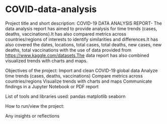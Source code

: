 # COVID-data-analysis
Project title and short description:
COVID-19 DATA ANALYSIS REPORT-  The data analysis report has aimed to provide analysis for time trends (cases, deaths, vaccinations).It has also compared metrics across countries/regions of interests to identify similarities and differences.It has also covered the dates, locations, total cases, total deaths, new cases, new deaths, total vaccinations with the use of data provided from https://www.kaggle.com/datasets.The data report has also combined visualized trends with charts and maps.

Objectives of the project:
 Import and clean COVID-19 global data
 Analyze time trends (cases, deaths, vaccinations)
 Compare metrics across countries/regions
 Visualize trends with charts and maps
 Communicate findings in a Jupyter Notebook or PDF report

List of tools and libraries used:
pandas
matplotlib
seaborn

How to run/view the project:


Any insights or reflections

